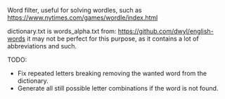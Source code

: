 Word filter, useful for solving wordles, such as https://www.nytimes.com/games/wordle/index.html


dictionary.txt is words_alpha.txt from: https://github.com/dwyl/english-words
it may not be perfect for this purpose, as it contains a lot of abbreviations and such.

TODO:
- Fix repeated letters breaking removing the wanted word from the dictionary.
- Generate all still possible letter combinations if the word is not found.
